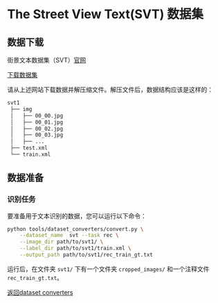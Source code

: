 # The Street View Text(SVT) 数据集

## 数据下载
街景文本数据集（SVT）[官网](http://www.iapr-tc11.org/mediawiki/index.php/The_Street_View_Text_Dataset)

[下载数据集](http://www.iapr-tc11.org/mediawiki/index.php/The_Street_View_Text_Dataset)

请从上述网站下载数据并解压缩文件。解压文件后，数据结构应该是这样的：

```txt
svt1
 ├── img
 │   ├── 00_00.jpg
 │   ├── 00_01.jpg
 │   ├── 00_02.jpg
 │   ├── 00_03.jpg
 │   ├── ...
 ├── test.xml
 └── train.xml
```

## 数据准备

### 识别任务

要准备用于文本识别的数据，您可以运行以下命令：

```bash
python tools/dataset_converters/convert.py \
    --dataset_name  svt --task rec \
    --image_dir path/to/svt1/ \
    --label_dir path/to/svt1/train.xml \
    --output_path path/to/svt1/rec_train_gt.txt
```

运行后，在文件夹 `svt1/` 下有一个文件夹 `cropped_images/` 和一个注释文件 `rec_train_gt.txt`。

[返回dataset converters](converters.md)
